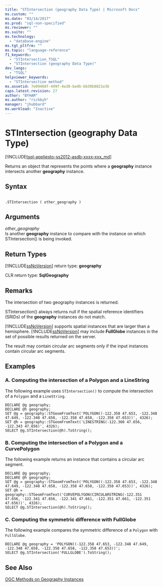 ```yaml
---
title: "STIntersection (geography Data Type) | Microsoft Docs"
ms.custom: ""
ms.date: "03/14/2017"
ms.prod: "sql-non-specified"
ms.reviewer: ""
ms.suite: ""
ms.technology: 
  - "database-engine"
ms.tgt_pltfrm: ""
ms.topic: "language-reference"
f1_keywords: 
  - "STIntersection_TSQL"
  - "STIntersection (geography Data Type)"
dev_langs: 
  - "TSQL"
helpviewer_keywords: 
  - "STIntersection method"
ms.assetid: 7e09468f-499f-4a38-ba4b-bb30b8821e3b
caps.latest.revision: 27
author: "BYHAM"
ms.author: "rickbyh"
manager: "jhubbard"
ms.workload: "Inactive"
---
```

# STIntersection (geography Data Type)
[!INCLUDE[tsql-appliesto-ss2012-asdb-xxxx-xxx_md](../../includes/tsql-appliesto-ss2012-asdb-xxxx-xxx-md.md)]

  Returns an object that represents the points where a **geography** instance intersects another **geography** instance.  
  
## Syntax  
  
```  
  
.STIntersection ( other_geography )  
```  
  
## Arguments  
 *other_geography*  
 Is another **geography** instance to compare with the instance on which STIntersection() is being invoked.  
  
## Return Types  
 [!INCLUDE[ssNoVersion](../../includes/ssnoversion-md.md)] return type: **geography**  
  
 CLR return type: **SqlGeography**  
  
## Remarks  
 The intersection of two geography instances is returned.  
  
 STIntersection() always returns null if the spatial reference identifiers (SRIDs) of the **geography** instances do not match.  
  
 [!INCLUDE[ssNoVersion](../../includes/ssnoversion-md.md)] supports spatial instances that are larger than a hemisphere. [!INCLUDE[ssNoVersion](../../includes/ssnoversion-md.md)] may include **FullGlobe** instances in the set of possible results returned on the server.  
  
 The result may contain circular arc segments only if the input instances contain circular arc segments.  
  
## Examples  
  
### A. Computing the intersection of a Polygon and a LineString  
 The following example uses `STIntersection()` to compute the intersection of a `Polygon` and a `LineString`.  
  
```  
DECLARE @g geography;  
DECLARE @h geography;  
SET @g = geography::STGeomFromText('POLYGON((-122.358 47.653, -122.348 47.649, -122.348 47.658, -122.358 47.658, -122.358 47.653))', 4326);  
SET @h = geography::STGeomFromText('LINESTRING(-122.360 47.656, -122.343 47.656)', 4326);  
SELECT @g.STIntersection(@h).ToString();  
```  
  
### B. Computing the intersection of a Polygon and a CurvePolygon  
 The following example returns an instance that contains a circular arc segment.  
  
```  
DECLARE @g geography;  
DECLARE @h geography;  
SET @g = geography::STGeomFromText('POLYGON((-122.358 47.653, -122.348 47.649, -122.348 47.658, -122.358 47.658, -122.358 47.653))', 4326);  
SET @h = geography::STGeomFromText('CURVEPOLYGON(CIRCULARSTRING(-122.351 47.656, -122.341 47.656, -122.341 47.661, -122.351 47.661, -122.351 47.656))', 4326);  
SELECT @g.STIntersection(@h).ToString();  
```  
  
### C. Computing the symmetric difference with FullGlobe  
 The following example compares the symmetric difference of a `Polygon` with `FullGlobe`.  
  
```  
DECLARE @g geography = 'POLYGON((-122.358 47.653, -122.348 47.649, -122.348 47.658, -122.358 47.658, -122.358 47.653))';  
SELECT @g.STIntersection('FULLGLOBE').ToString();  
```  
  
## See Also  
 [OGC Methods on Geography Instances](../../t-sql/spatial-geography/ogc-methods-on-geography-instances.md)  
  
  

